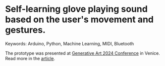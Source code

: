 # Self-learning glove playing sound based on the user's movement and gestures. 
Keywords: Arduino, Python, Machine Learning, MIDI, Bluetooth

The prototype was presented at [Generative Art 2024 Conference](https://www.generativeart.com/) in Venice.
Read more in the [article](https://www.artscience-ebookshop.com/ga2024_book.htm).

